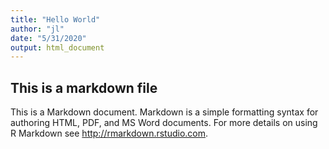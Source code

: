 ```yaml
---
title: "Hello World"
author: "jl"
date: "5/31/2020"
output: html_document
---
```


## This is a markdown file

This is a Markdown document. Markdown is a simple formatting syntax for authoring HTML, PDF, and MS Word documents. For more details on using R Markdown see <http://rmarkdown.rstudio.com>.
